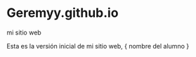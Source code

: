 # Geremyy.github.io
mi sitio web
<!doctype html>
<html lang="en">
    <head>
        <meta charset="utf-8">
        <title>Mi sitio Web</title>
    </head>
    <body>
        Esta es la versión inicial de mi sitio web, { nombre del alumno }
    </body>
</html>

